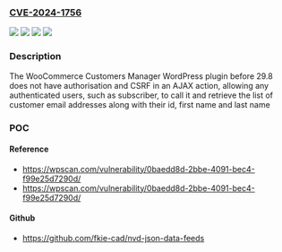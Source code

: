 ### [CVE-2024-1756](https://cve.mitre.org/cgi-bin/cvename.cgi?name=CVE-2024-1756)
![](https://img.shields.io/static/v1?label=Product&message=WooCommerce%20Customers%20Manager&color=blue)
![](https://img.shields.io/static/v1?label=Version&message=0%3C%2029.8%20&color=brighgreen)
![](https://img.shields.io/static/v1?label=Vulnerability&message=CWE-200%20Information%20Exposure&color=brighgreen)
![](https://img.shields.io/static/v1?label=Vulnerability&message=CWE-352%20Cross-Site%20Request%20Forgery%20(CSRF)&color=brighgreen)

### Description

The WooCommerce Customers Manager WordPress plugin before 29.8 does not have authorisation and CSRF in an AJAX action, allowing any authenticated users, such as subscriber, to call it and retrieve the list of customer email addresses along with their id, first name and last name

### POC

#### Reference
- https://wpscan.com/vulnerability/0baedd8d-2bbe-4091-bec4-f99e25d7290d/
- https://wpscan.com/vulnerability/0baedd8d-2bbe-4091-bec4-f99e25d7290d/

#### Github
- https://github.com/fkie-cad/nvd-json-data-feeds

